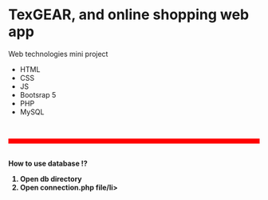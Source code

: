 # TexGEAR, and online shopping web app
Web technologies mini project <br>
<ul>
  <li>HTML</li>
  <li>CSS</li>
  <li>JS</li>
  <li>Bootsrap 5</li>
  <li>PHP</li>
  <li>MySQL</li>
</ul>
<br><hr style="height: 10px; background: red;"><br>
<b>How to use database !?<b>
<ol>
  <li>Open db directory</li>
  <li>Open connection.php file/li>
</ol>

